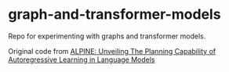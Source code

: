 # graph-and-transformer-models
Repo for experimenting with graphs and transformer models.

Original code from [ALPINE: Unveiling The Planning Capability of Autoregressive Learning in Language Models](https://openreview.net/forum?id=WFbZusv14E)
